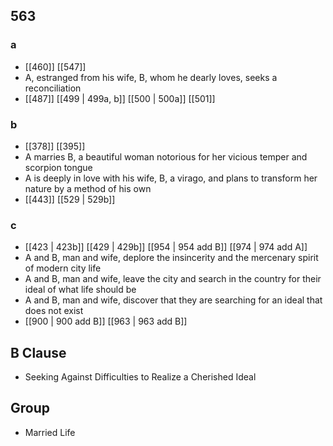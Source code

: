 ## 563
### a
- [[460]] [[547]] 
- A, estranged from his wife, B, whom he dearly loves, seeks a reconciliation
- [[487]] [[499 | 499a, b]] [[500 | 500a]] [[501]] 

### b
- [[378]] [[395]] 
- A marries B, a beautiful woman notorious for her vicious temper and scorpion tongue
- A is deeply in love with his wife, B, a virago, and plans to transform her nature by a method of his own
- [[443]] [[529 | 529b]] 

### c
- [[423 | 423b]] [[429 | 429b]] [[954 | 954 add B]] [[974 | 974 add A]] 
- A and B, man and wife, deplore the insincerity and the mercenary spirit of modern city life
- A and B, man and wife, leave the city and search in the country for their ideal of what life should be
- A and B, man and wife, discover that they are searching for an ideal that does not exist
- [[900 | 900 add B]] [[963 | 963 add B]] 

## B Clause
- Seeking Against Difficulties to Realize a Cherished Ideal

## Group
- Married Life


